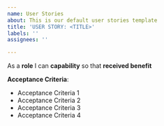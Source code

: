```yaml
---
name: User Stories
about: This is our default user stories template
title: 'USER STORY: <TITLE>'
labels: ''
assignees: ''

---
```


As a  **role** I can **capability** so  that **received benefit**

**Acceptance Criteria**:

- Acceptance Criteria 1 
- Acceptance Criteria 2 
- Acceptance Criteria 3 
- Acceptance Criteria 4
